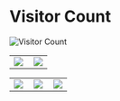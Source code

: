 # Visitor Count

![Visitor Count](https://profile-counter.glitch.me/b3nguang/count.svg)

<table>
    <tr>
        <td >
            <center><img src="https://github-readme-stats.vercel.app/api?username=b3nguang&show_icons=true&hide_border=true&theme=chartreuse-dark" ></center>
        </td>
        <td >
            <center><img src="https://github-profile-summary-cards.vercel.app/api/cards/profile-details?username=b3nguang&theme=github_dark&show_icons=true" align="right" /></center>
        </td>
    </tr>
</table>


<table>
    <tr>
        <td >
            <center><img src="http://github-profile-summary-cards.vercel.app/api/cards/repos-per-language?username=b3nguang&theme=vue" ></center>
        </td>
        <td >
            <center><img src="http://github-profile-summary-cards.vercel.app/api/cards/productive-time?username=b3nguang&theme=github&utcOffset=8" align="right" /></center>
        </td>
        <td >
            <center><img src="http://github-profile-summary-cards.vercel.app/api/cards/most-commit-language?username=b3nguang&theme=vue" align="right" /></center>
        </td>
    </tr>
</table>

